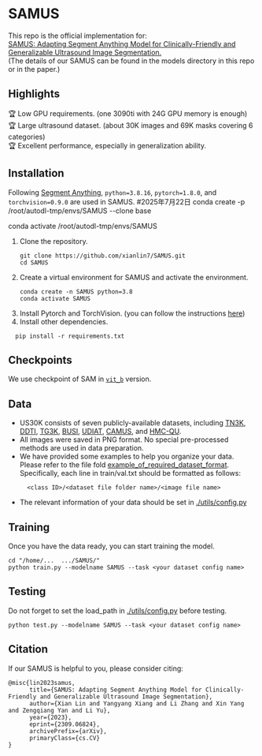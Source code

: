 # SAMUS
This repo is the official implementation for:\
[SAMUS: Adapting Segment Anything Model for Clinically-Friendly and Generalizable Ultrasound Image Segmentation.](https://arxiv.org/pdf/2309.06824.pdf)\
(The details of our SAMUS can be found in the models directory in this repo or in the paper.)

## Highlights
🏆 Low GPU requirements. (one 3090ti with 24G GPU memory is enough)\
🏆 Large ultrasound dataset. (about 30K images and 69K masks covering 6 categories)\
🏆 Excellent performance, especially in generalization ability.

## Installation
Following [Segment Anything](https://github.com/facebookresearch/segment-anything), `python=3.8.16`, `pytorch=1.8.0`, and `torchvision=0.9.0` are used in SAMUS.
#2025年7月22日
 conda create -p /root/autodl-tmp/envs/SAMUS --clone base

 conda activate /root/autodl-tmp/envs/SAMUS

1. Clone the repository.
    ```
    git clone https://github.com/xianlin7/SAMUS.git
    cd SAMUS
    ```
2. Create a virtual environment for SAMUS and activate the environment.
    ```
    conda create -n SAMUS python=3.8
    conda activate SAMUS
    ```
3. Install Pytorch and TorchVision.
   (you can follow the instructions [here](https://pytorch.org/get-started/locally/))
5. Install other dependencies.
  ```
    pip install -r requirements.txt
  ```
## Checkpoints
We use checkpoint of SAM in [`vit_b`](https://github.com/facebookresearch/segment-anything) version.

## Data
- US30K consists of seven publicly-available datasets, including [TN3K]( https://github.com/haifangong/TRFE-Net-for-thyroid-nodule-segmentation), [DDTI]( https://github.com/haifangong/TRFE-Net-for-thyroid-nodule-segmentation), [TG3K](https://github.com/haifangong/TRFE-Net-for-thyroid-nodule-segmentation), [BUSI](https://scholar.cu.edu.eg/?q=afahmy/pages/dataset), [UDIAT](http://www2.docm.mmu.ac.uk/STAFF/M.Yap/dataset.php), [CAMUS](http://camus.creatis.insa-lyon.fr/challenge/), and [HMC-QU](https://aistudio.baidu.com/aistudio/datasetdetail/102406).
- All images were saved in PNG format. No special pre-processed methods are used in data preparation.
- We have provided some examples to help you organize your data. Please refer to the file fold [example_of_required_dataset_format](https://github.com/xianlin7/SAMUS/tree/main/example_of_required_dataset_format).\
  Specifically, each line in train/val.txt should be formatted as follows:
  ```
    <class ID>/<dataset file folder name>/<image file name>
  ```
- The relevant information of your data should be set in [./utils/config.py](https://github.com/xianlin7/SAMUS/blob/main/utils/config.py) 

## Training
Once you have the data ready, you can start training the model.
```
cd "/home/...  .../SAMUS/"
python train.py --modelname SAMUS --task <your dataset config name>
```
## Testing
Do not forget to set the load_path in [./utils/config.py](https://github.com/xianlin7/SAMUS/blob/main/utils/config.py) before testing.
```
python test.py --modelname SAMUS --task <your dataset config name>
```

## Citation
If our SAMUS is helpful to you, please consider citing:
```
@misc{lin2023samus,
      title={SAMUS: Adapting Segment Anything Model for Clinically-Friendly and Generalizable Ultrasound Image Segmentation}, 
      author={Xian Lin and Yangyang Xiang and Li Zhang and Xin Yang and Zengqiang Yan and Li Yu},
      year={2023},
      eprint={2309.06824},
      archivePrefix={arXiv},
      primaryClass={cs.CV}
}
```
